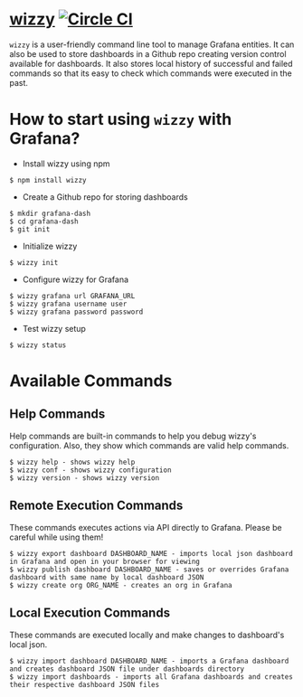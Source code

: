 [wizzy](https://github.com/utkarshcmu/wizzy) [![Circle CI](https://circleci.com/gh/utkarshcmu/wizzy.svg?style=svg)](https://circleci.com/gh/utkarshcmu/wizzy)
================
`wizzy` is a user-friendly command line tool to manage Grafana entities. It can also be used to store dashboards in a Github repo creating version control available for dashboards. It also stores local history of successful and failed commands so that its easy to check which commands were executed in the past.

# How to start using `wizzy` with Grafana?
- Install wizzy using npm
```
$ npm install wizzy
```
- Create a Github repo for storing dashboards
```
$ mkdir grafana-dash
$ cd grafana-dash
$ git init
```
- Initialize wizzy
```
$ wizzy init
```
- Configure wizzy for Grafana
```
$ wizzy grafana url GRAFANA_URL
$ wizzy grafana username user
$ wizzy grafana password password
```
- Test wizzy setup
```
$ wizzy status
```

# Available Commands

## Help Commands
Help commands are built-in commands to help you debug wizzy's configuration. Also, they show which commands are valid help commands.
```
$ wizzy help - shows wizzy help
$ wizzy conf - shows wizzy configuration
$ wizzy version - shows wizzy version
```

## Remote Execution Commands
These commands executes actions via API directly to Grafana. Please be careful while using them!
```
$ wizzy export dashboard DASHBOARD_NAME - imports local json dashboard in Grafana and open in your browser for viewing
$ wizzy publish dashboard DASHBOARD_NAME - saves or overrides Grafana dashboard with same name by local dashboard JSON
$ wizzy create org ORG_NAME - creates an org in Grafana
```

## Local Execution Commands
These commands are executed locally and make changes to dashboard's local json.
```
$ wizzy import dashboard DASHBOARD_NAME - imports a Grafana dashboard and creates dashboard JSON file under dashboards directory
$ wizzy import dashboards - imports all Grafana dashboards and creates their respective dashboard JSON files
```
